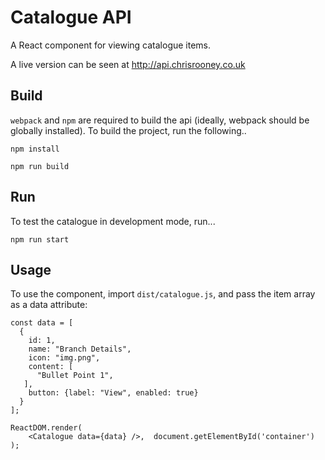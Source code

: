 # Catalogue API

A React component for viewing catalogue items.  

A live version can be seen at http://api.chrisrooney.co.uk

## Build

`webpack` and `npm` are required to build the api (ideally, webpack should be globally installed).  To build the project, run the following..

`npm install`

`npm run build`

## Run

To test the catalogue in development mode, run...

`npm run start`


## Usage

To use the component, import `dist/catalogue.js`, and pass the item array as a data attribute:

 ```
 const data = [
   {
     id: 1,
     name: "Branch Details",
     icon: "img.png",
     content: [
       "Bullet Point 1",
    ],
     button: {label: "View", enabled: true}
   }
 ];

 ReactDOM.render(
     <Catalogue data={data} />,  document.getElementById('container')
 );
 ```

